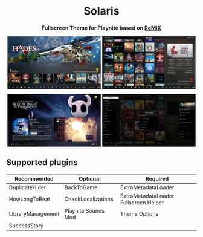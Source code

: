 <h1 align="center">Solaris</h1>

<p align="center">
  <b>Fullscreen Theme for Playnite based on <a href="https://github.com/zeroantix/ReMiX">ReMiX</a></b>
</p>

<p align="Center">
  <img align="top" src="https://github.com/And360red/Solaris/blob/main/Images/01.png" alt="Horizontal Mode" Width="49%"/>
  <img align="top" src="https://github.com/And360red/Solaris/blob/main/Images/02.png" alt="Vertical Mode"  Width="49%"/>
</p>

<p align="Center">
  <img align="top" src="https://github.com/And360red/Solaris/blob/main/Images/03.png" alt="Game Details"  Width="49%"/>
  <img align="top" src="https://github.com/And360red/Solaris/blob/main/Images/04.png" alt="Menus"  Width="49%"/>
</p>

## Supported plugins

| Recommended  | Optional   | Required   |
|------------|------------|------------|
| DuplicateHider   | BackToGame   | ExtraMetadataLoader   |
| HowLongToBeat   | CheckLocalizations   | ExtraMetadataLoader Fullscreen Helper   |
| LibraryManagement   | Playnite Sounds Mod   | Theme Options   |
| SuccessStory   |    |    |
